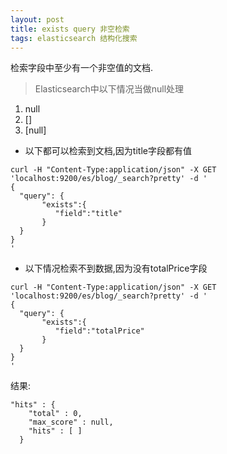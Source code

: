 ```yaml
---
layout: post
title: exists query 非空检索
tags: elasticsearch 结构化搜索
---
```


检索字段中至少有一个非空值的文档.

> Elasticsearch中以下情况当做null处理
1. null
2. []
3. [null]

* 以下都可以检索到文档,因为title字段都有值
```
curl -H "Content-Type:application/json" -X GET 'localhost:9200/es/blog/_search?pretty' -d '
{
  "query": {
       "exists":{
          "field":"title"
       }
  }
}
'
```


* 以下情况检索不到数据,因为没有totalPrice字段
```
curl -H "Content-Type:application/json" -X GET 'localhost:9200/es/blog/_search?pretty' -d '
{
  "query": {
       "exists":{
          "field":"totalPrice"
       }
  }
}
'
```
结果:
```
"hits" : {
    "total" : 0,
    "max_score" : null,
    "hits" : [ ]
  }
```